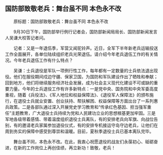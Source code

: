 ## 国防部致敬老兵：舞台虽不同 本色永不改
　　原标题：国防部致敬老兵：舞台虽不同 本色永不改

　　9月30日下午，国防部举行例行记者会，国防部新闻局局长、国防部新闻发言人吴谦大校答记者问。

　　记者：又是一年退伍季，军营又闻驼铃声。近日，全军下半年新老兵运输投送工作全面展开，各单位陆续组织老兵光荣退伍。请介绍今年老兵退伍工作的有关情况。今年老兵退伍工作有什么特点？

　　吴谦：士兵退役是军队一项例行性工作，每年都有一定数量的士兵依法退出现役。他们在服役期间戍边守疆、保家卫国，为国防和军队建设作出了牺牲和奉献；回到地方，他们将继续服务经济社会发展，成为社会主义现代化建设不可或缺的重要力量。今年的士兵退役工作有许多新特点：一是党中央、国务院和中央军委高度重视，随着《兵役法》、《军人地位和权益保障法》、《退役军人保障法》的颁布施行，在退役士兵就业安置、创业扶持、帮扶解困、权益保障等方面出台了一系列惠兵政策。二是各部队通过深入开展党史学习教育和“传承红色基因、担当强军重任”主题教育，广大退役士兵持续为党和人民建功立业的思想根基更加牢固。三是军地各级带着感情、带着温度组织退役士兵离队，有的安排老兵向军旗、向战位告别，有的邀请老兵家属参加退役仪式，有的安排专机接运守岛守边老兵，让他们在周到务实的保障中感受到尊崇和温暖。目前，夏秋季退役士兵已基本离队完毕。

　　舞台虽不同，本色永不改。在此，我衷心祝愿退役的战友们永葆初心、砥砺奋进，在新的工作岗位上再创佳绩，再立新功！致敬，老兵！

